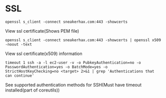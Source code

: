 # SSL

```
openssl s_client -connect sneakerhax.com:443 -showcerts
```

View ssl certificate(Shows PEM file)

```
openssl s_client -connect sneakerhax.com:443 -showcerts | openssl x509 -noout -text
```

View ssl certificate(x509) information

```
timeout 1 ssh -a -l ec2-user -v -o PubkeyAuthentication=no -o PasswordAuthentication=yes -o BatchMode=yes -o StrictHostKeyChecking=no <target> 2>&1 | grep 'Authentications that can continue'
```

See supported authentication methods for SSH(Must have timeout installed(part of coreutils))
